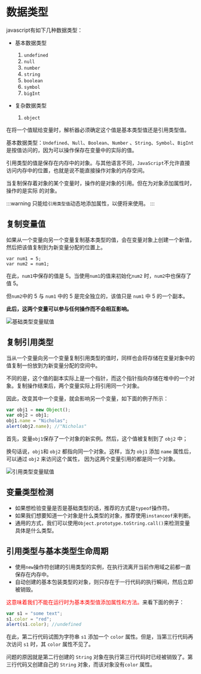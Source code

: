 # 数据类型

javascript有如下几种数据类型：

- 基本数据类型
	1. `undefined`
	2. `null`
	3. `number`
	4. `string`
	5. `boolean`
	6. `symbol`
	7. `bigInt`

- 复杂数据类型
	1. `object`

在将一个值赋给变量时，解析器必须确定这个值是基本类型值还是引用类型值。

基本数据类型：`Undefined`、`Null`、`Boolean`、`Number` 、`String`、`Symbol`、`BigInt` 是按值访问的，因为可以操作保存在变量中的实际的值。

引用类型的值是保存在内存中的对象。与其他语言不同，`JavaScript`不允许直接访问内存中的位置，也就是说不能直接操作对象的内存空间。

当复制保存着对象的某个变量时，操作的是对象的引用。但在为对象添加属性时，操作的是实际
的对象。

:::warning
只能给`引用类型值`动态地添加属性，以便将来使用。
:::

## 复制变量值

如果从一个变量向另一个变量复制基本类型的值，会在变量对象上创建一个新值，然后把该值复制到为新变量分配的位置上。

```
var num1 = 5; 
var num2 = num1;
```

在此，`num1`中保存的值是 5。当使用`num1`的值来初始化`num2` 时，`num2`中也保存了值 5。

但`num2`中的 5 与 `num1` 中的 5 是完全独立的，该值只是 `num1` 中 5 的一个副本。

**此后，这两个变量可以参与任何操作而不会相互影响。**

![基础类型变量赋值](https://img-blog.csdnimg.cn/20200205212032400.png?x-oss-process=image/watermark,type_ZmFuZ3poZW5naGVpdGk,shadow_10,text_aHR0cHM6Ly9ibG9nLmNzZG4ubmV0L3hqbDI3MTMxNA==,size_10,color_FFFFFF,t_10)

## 复制引用类型

当从一个变量向另一个变量复制引用类型的值时，同样也会将存储在变量对象中的值复制一份放到为新变量分配的空间中。

不同的是，这个值的副本实际上是一个指针，而这个指针指向存储在堆中的一个对象。复制操作结束后，两个变量实际上将引用同一个对象。

因此，改变其中一个变量，就会影响另一个变量，如下面的例子所示：

```js
var obj1 = new Object(); 
var obj2 = obj1; 
obj1.name = "Nicholas"; 
alert(obj2.name); //"Nicholas"
```

首先，变量`obj1`保存了一个对象的新实例。然后，这个值被复制到了 `obj2` 中；

换句话说，`obj1`和 `obj2` 都指向同一个对象。这样，当为 `obj1` 添加 `name` 属性后，可以通过 `obj2` 来访问这个属性，
因为这两个变量引用的都是同一个对象。

![引用类型变量赋值](https://img-blog.csdnimg.cn/20200205220827456.png?x-oss-process=image/watermark,type_ZmFuZ3poZW5naGVpdGk,shadow_10,text_aHR0cHM6Ly9ibG9nLmNzZG4ubmV0L3hqbDI3MTMxNA==,size_16,color_FFFFFF,t_70)

## 变量类型检测

- 如果想检验变量是否是基础类型的话，推荐的方式是`typeof`操作符。
- 如果我们想要知道一个对象是什么类型的对象，推荐使用`instanceof`来判断。
- 通用的方式，我们可以使用`Object.prototype.toString.call()`来检测变量具体是什么类型。

## 引用类型与基本类型生命周期

- 使用`new`操作符创建的引用类型的实例，在执行流离开当前作用域之前都一直保存在内存中。
- 自动创建的基本包装类型的对象，则只存在于一行代码的执行瞬间，然后立即被销毁。

<font color="red">这意味着我们不能在运行时为基本类型值添加属性和方法。</font>来看下面的例子：

```js
var s1 = "some text"; 
s1.color = "red"; 
alert(s1.color); //undefined
```

在此，第二行代码试图为字符串 `s1` 添加一个 `color` 属性。但是，当第三行代码再次访问 `s1` 时，其 `color` 属性不见了。

问题的原因就是第二行创建的 `String` 对象在执行第三行代码时已经被销毁了。第三行代码又创建自己的 `String` 对象，而该对象没有`color` 属性。